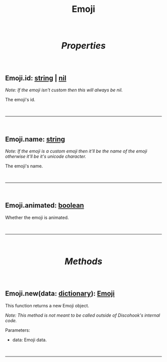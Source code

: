 # <p align = "center">**Emoji**</p>

<br>

# <p align = "center">*Properties*</p>

<br>

## **Emoji.id**: [string](https://create.roblox.com/docs/scripting/luau/strings) | [nil](https://create.roblox.com/docs/scripting/luau/nil)

*Note: If the emoji isn't custom then this will always be nil.*

The emoji's id.

<br>
<hr>
<br>

## **Emoji.name**: [string](https://create.roblox.com/docs/scripting/luau/strings)

*Note: If the emoji is a custom emoji then it'll be the name of the emoji otherwise it'll be it's unicode character.*

The emoji's name.

<br>
<hr>
<br>

## **Emoji.animated**: [boolean](https://create.roblox.com/docs/scripting/luau/booleans)
Whether the emoji is animated.

<br>
<hr>
<br>

# <p align = "center">*Methods*</p>

<br>

## **Emoji.new**(data: [dictionary](https://create.roblox.com/docs/scripting/luau/tables#dictionaries)): [Emoji](/docs/Emoji.md)
This function returns a new Emoji object.

*Note: This method is not meant to be called outside of Discohook's internal code.*

Parameters:

- data: Emoji data.

<br>
<hr>
<br>
